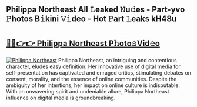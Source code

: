 ## Philippa Northeast All 𝙻eaked 𝙽u𝚍es - Part-yvo 𝙿hotos B𝚒kini 𝚅𝚒deo - Hot 𝙿art 𝙻eaks kH48u

# <h2><a href="http://ld62vb.urlbe.top/?page=Philippa+Northeast">🔗🔗👉👉 Philippa Northeast P𝚑oto𝚜Vid𝚎o</a></h2>

[![Philippa Northeast](https://i.imgur.com/eBuTRDB.gif)](http://ld62vb.urlbe.top/?page=Philippa+Northeast)
Philippa Northeast, an intriguing and contentious character, eludes easy definition. Her innovative use of digital media for self-presentation has captivated and enraged critics, stimulating debates on consent, morality, and the essence of online communities. Despite the ambiguity of her intentions, her impact on online culture is indisputable. With an unwavering spirit and undeniable allure, Philippa Northeast influence on digital media is groundbreaking.
